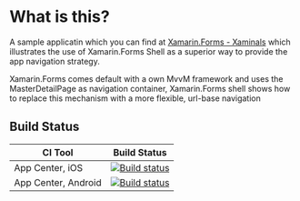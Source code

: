 # What is this?

A sample applicatin which you can find at [Xamarin.Forms - Xaminals](https://docs.microsoft.com/en-us/samples/xamarin/xamarin-forms-samples/userinterface-xaminals/)
which illustrates the use of Xamarin.Forms Shell as a superior way to provide the app navigation strategy.

Xamarin.Forms comes default with a own MvvM framework and uses the MasterDetailPage as navigation container, Xamarin.Forms shell shows how to 
replace this mechanism with a more flexible, url-base navigation


## Build Status
|CI Tool                    |Build Status|
|---------------------------|---|
|  App Center, iOS | [![Build status](https://build.appcenter.ms/v0.1/apps/151354d9-ac30-41aa-9426-02df4423fded/branches/master/badge)](https://appcenter.ms)| 
| App Center, Android | [![Build status](https://build.appcenter.ms/v0.1/apps/5dcefc97-db92-4dfe-8c30-62bf646b4926/branches/dev/badge)](https://appcenter.ms) |
